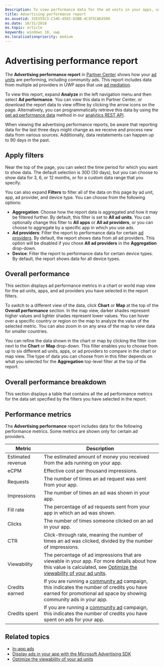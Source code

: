 ```yaml
---
Description: To view performance data for the ad units in your apps, use the advertising performance report in Partner Center.
title: Advertising performance report
ms.assetid: 32E555C3-C34D-4503-82BB-4C3F5CAE4500
ms.date: 10/31/2018
ms.topic: article
keywords: windows 10, uwp
ms.localizationpriority: medium
---
```

# Advertising performance report


The **Advertising performance report** in [Partner Center](https://partner.microsoft.com/dashboard) shows how your [ad units](in-app-ads.md) are performing, including community ads. This report includes data from multiple ad providers in UWP apps that use [ad mediation](in-app-ads.md#mediation).

To view this report, expand **Analyze** in the left navigation menu and then select **Ad performance**. You can view this data in Partner Center, or download the report data to view offline by clicking the arrow icons on the page. Alternatively, you can programmatically retrieve this data by using the [get ad performance data](../monetize/get-ad-performance-data.md) method in our [analytics REST API](../monetize/access-analytics-data-using-windows-store-services.md).

When viewing the advertising performance reports, be aware that reporting data for the last three days might change as we receive and process new data from various sources. Additionally, data restatements can happen up to 90 days in the past.

## Apply filters

Near the top of the page, you can select the time period for which you want to show data. The default selection is 30D (30 days), but you can choose to show data for 3, 6, or 12 months, or for a custom data range that you specify.

You can also expand **Filters** to filter all of the data on this page by ad unit, app, ad provider, and device type. You can choose from the following options:

* **Aggregation**: Choose how the report data is aggregated and how it may be filtered further. By default, this filter is set to **All ad units**. You can optionally change this filter to **All apps** or **All ad providers**, or you can choose to aggregate by a specific app in which you use ads.
* **Ad providers**: Filter the report to performance data for certain [ad providers](in-app-ads.md#paid-networks). By default, the report shows data from all ad providers. This option will be disabled if you chose **All ad providers** in the **Aggregation** drop-down.
* **Device**: Filter the report to performance data for certain device types. By default, the report shows data for all device types.

## Overall performance

This section displays ad performance metrics in a chart or world map view for the ad units, apps, and ad providers you have selected in the report filters.

To switch to a different view of the data, click **Chart** or **Map** at the top of the **Overall performance** section. In the map view, darker shades represent higher values and lighter shades represent lower values. You can hover over a specific country or region on the map to analyze the value of the selected metric. You can also zoom in on any area of the map to view data for smaller countries.

You can refine the data shown in the chart or map by clicking the filter icon next to the **Chart** or **Map** drop-down. This filter enables you to choose from up to six different ad units, apps, or ad providers to compare in the chart or map view. The type of data you can choose from in this filter depends on what you selected for the **Aggregation** top-level filter at the top of the report.


## Overall performance breakdown

This section displays a table that contains all the ad performance metrics for the data set specified by the filters you have selected in the report.

## Performance metrics

The **Advertising performance** report includes data for the following performance metrics. Some metrics are shown only for certain ad providers.

|  Metric  |  Description  |
|----------|---------------|
| Estimated revenue  |  The estimated amount of money you received from the ads running on your app. |
| eCPM  |  Effective cost per thousand impressions. |
| Requests  | The number of times an ad request was sent from your app.  |
| Impressions  | The number of times an ad was shown in your app.  |
| Fill rate  | The percentage of ad requests sent from your app in which an ad was shown.  |
| Clicks  |  The number of times someone clicked on an ad in your app. |
| CTR  |  Click-through rate, meaning the number of times an ad was clicked, divided by the number of impressions. |
| Viewability | The percentage of ad impressions that are viewable in your app. For more details about how this value is calculated, see [Optimize the viewability of your ad units](../monetize/optimize-ad-unit-viewability.md). |
| Credits earned  | If you are running a [community ad](../monetize/index.md) campaign, this indicates the number of credits you have earned for promotional ad space by showing community ads in your app.  |
| Credits spent  | If you are running a [community ad](../monetize/index.md) campaign, this indicates the number of credits you have spent on ads for your app.  |

## Related topics

* [In-app ads](in-app-ads.md)
* [Display ads in your app with the Microsoft Advertising SDK](../monetize/display-ads-in-your-app.md)
* [Optimize the viewability of your ad units](../monetize/optimize-ad-unit-viewability.md)


 
